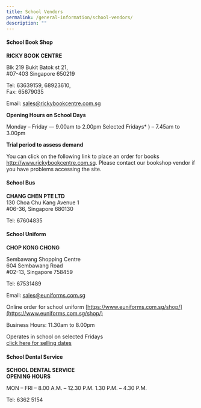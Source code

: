 ```yaml
---
title: School Vendors
permalink: /general-information/school-vendors/
description: ""
---
```

#### School Book Shop
**RICKY BOOK CENTRE**

Blk 219 Bukit Batok st 21, <br>
#07-403 Singapore 650219

Tel: 63639159, 68923610,<br> 
Fax: 65679035

Email: sales@rickybookcentre.com.sg

**Opening Hours on School Days**

Monday – Friday — 9.00am to 2.00pm
Selected Fridays* ) – 7.45am to 3.00pm

**Trial period to assess demand**

You can click on the following link to place an order for  books http://www.rickybookcentre.com.sg. Please contact our bookshop vendor  if you have problems accessing the site.

#### School Bus
**CHANG CHEN PTE LTD**<br>
130 Choa Chu Kang Avenue 1<br>
#06-36,
Singapore 680130

Tel: 67604835

#### School Uniform
**CHOP KONG CHONG**

Sembawang Shopping Centre<br>
604 Sembawang Road<br>
#02-13, Singapore 758459

Tel: 67531489

Email: sales@euniforms.com.sg

Online order for school uniform
[https://www.euniforms.com.sg/shop/](https://www.euniforms.com.sg/shop/)

Business Hours: 11.30am to 8.00pm

Operates in school on selected Fridays <br>
[click here for selling dates](/files/2023_Uniform_Selling_Date.pdf)

#### School Dental Service
**SCHOOL DENTAL SERVICE**<br>
**OPENING HOURS**

MON – FRI   –   8.00 A.M. – 12.30 P.M.
1.30 P.M. – 4.30 P.M.

Tel: 6362 5154